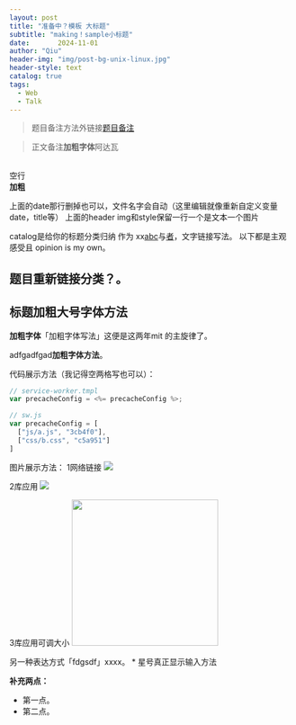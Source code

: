 ```yaml
---
layout: post
title: "准备中？模板 大标题"
subtitle: "making！sample小标题"
date:       2024-11-01 
author: "Qiu"
header-img: "img/post-bg-unix-linux.jpg"
header-style: text
catalog: true
tags:
  - Web
  - Talk
---
```


> 题目备注方法外链接[题目备注](https://wwan25)

<div>
  <blockquote>正文备注<b>加粗字体</b>阿达瓦</blockquote>
  <br>空行
  <br><b>加粗</b>
</div>

上面的date那行删掉也可以，文件名字会自动（这里编辑就像重新自定义变量date，title等）
上面的header img和style保留一行一个是文本一个图片

catalog是给你的标题分类归纳
作为 xx[abc](ht/25167289)与[者](httom/p/27853228)，文字链接写法。
以下都是主观感受且 opinion is my own。


题目重新链接分类？。
-------

## 标题加粗大号字体方法
**加粗字体**「加粗字体写法」这便是这两年mit 的主旋律了。

adfgadfgad**加粗字体方法**。


代码展示方法（我记得空两格写也可以）：
```js
// service-worker.tmpl  
var precacheConfig = <%= precacheConfig %>;

// sw.js  
var precacheConfig = [  
  ["js/a.js", "3cb4f0"],   
  ["css/b.css", "c5a951"]  
]
```

图片展示方法：
1网络链接
![](https://pi0_720w.jpg?source=1940ef5c)

2库应用
![](/img/in-post/post-nextgen-web-pwa/flipkart-1.jpeg)

3库应用可调大小
<img class="shadow" src="/img/in-post/post-kuaidi-1.jpg" width="260">



另一种表达方式「fdgsdf」xxxx。
\* 星号真正显示输入方法

**补充两点：**

*   第一点。
*   第二点。
